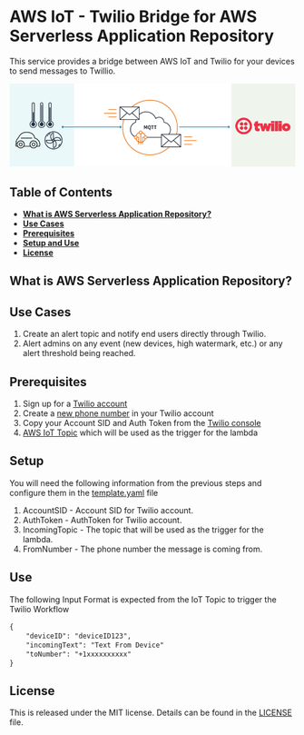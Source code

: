 # AWS IoT - Twilio Bridge for AWS Serverless Application Repository

This service provides a bridge between AWS IoT and Twilio for your devices to send messages to Twillio. 

![AWS IoT - Twilio Bridge](twilio.png)

## Table of Contents
* **[What is AWS Serverless Application Repository?](#)**
* **[Use Cases](#)**
* **[Prerequisites](#prerequisites)**
* **[Setup and Use](#)**
* **[License](#license)**

## What is AWS Serverless Application Repository?

## Use Cases
1. Create an alert topic and notify end users directly through Twilio.
1. Alert admins on any event (new devices, high watermark, etc.) or any alert threshold being reached. 

## Prerequisites
1. Sign up for a [Twilio account](http://www.twilio.com)
1. Create a [new phone number](https://www.twilio.com/console/phone-numbers/) in your Twilio account
1. Copy your Account SID and Auth Token from the [Twilio console](https://www.twilio.com/console) 
1. [AWS IoT Topic](http://docs.aws.amazon.com/iot/latest/developerguide/topics.html) which will be used as the trigger for the lambda

## Setup
You will need the following information from the previous steps and configure them in the [template.yaml](template.yaml) file
1. AccountSID - Account SID for Twilio account.
1. AuthToken - AuthToken for Twilio account.
1. IncomingTopic - The topic that will be used as the trigger for the lambda.
1. FromNumber - The phone number the message is coming from.

## Use 

The following Input Format is expected from the IoT Topic to trigger the Twilio Workflow
```
{
    "deviceID": "deviceID123",
    "incomingText": "Text From Device"
    "toNumber": "+1xxxxxxxxxx"
}
```

## License
This is released under the MIT license. Details can be found in the [LICENSE](LICENSE.md) file.
